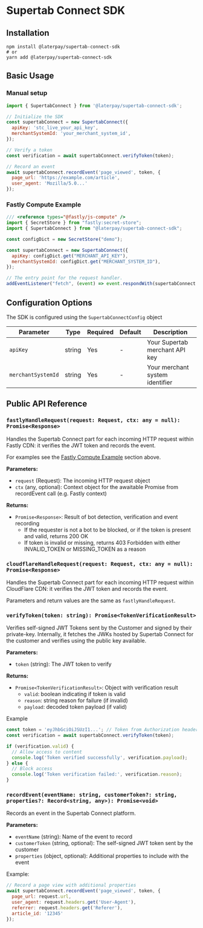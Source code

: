 # Supertab Connect SDK

## Installation

```
npm install @laterpay/supertab-connect-sdk
# or
yarn add @laterpay/supertab-connect-sdk
```

## Basic Usage

### Manual setup
```js
import { SupertabConnect } from '@laterpay/supertab-connect-sdk';

// Initialize the SDK
const supertabConnect = new SupertabConnect({
  apiKey: 'stc_live_your_api_key',
  merchantSystemId: 'your_merchant_system_id',
});

// Verify a token
const verification = await supertabConnect.verifyToken(token);

// Record an event
await supertabConnect.recordEvent('page_viewed', token, {
  page_url: 'https://example.com/article',
  user_agent: 'Mozilla/5.0...'
});
```

### Fastly Compute Example
```js
/// <reference types="@fastly/js-compute" />
import { SecretStore } from "fastly:secret-store";
import { SupertabConnect } from "@laterpay/supertab-connect-sdk";

const configDict = new SecretStore("demo");

const supertabConnect = new SupertabConnect({
  apiKey: configDict.get("MERCHANT_API_KEY"),
  merchantSystemId: configDict.get("MERCHANT_SYSTEM_ID"),
});

// The entry point for the request handler.
addEventListener("fetch", (event) => event.respondWith(supertabConnect.handleRequest(event.request)));
```

## Configuration Options

The SDK is configured using the `SupertabConnectConfig` object

| Parameter | Type | Required | Default | Description |
|-----------|------|----------|---------|-------------|
| `apiKey` | string | Yes | - | Your Supertab merchant API key
| `merchantSystemId` | string | Yes | - | Your merchant system identifier

## Public API Reference

### `fastlyHandleRequest(request: Request, ctx: any = null): Promise<Response>`

Handles the Supertab Connect part for each incoming HTTP request within Fastly CDN: it verifies the JWT token and records the event.

For examples see the [Fastly Compute Example](#fastly-compute-example) section above.

**Parameters:**
- `request` (Request): The incoming HTTP request object
- `ctx` (any, optional): Context object for the awaitable Promise from recordEvent call (e.g. Fastly context)

**Returns:**
- `Promise<Response>`: Result of bot detection, verification and event recording
  - If the requester is not a bot to be blocked, or if the token is present and valid, returns 200 OK
  - If token is invalid or missing, returns 403 Forbidden with either INVALID_TOKEN or MISSING_TOKEN as a reason

### `cloudflareHandleRequest(request: Request, ctx: any = null): Promise<Response>`

Handles the Supertab Connect part for each incoming HTTP request within CloudFlare CDN: it verifies the JWT token and records the event.

Parameters and return values are the same as `fastlyHandleRequest`.

### `verifyToken(token: string): Promise<TokenVerificationResult>`

Verifies self-signed JWT Tokens sent by the Customer and signed by their private-key. Internally, it fetches the JWKs hosted by Supertab Connect for the customer and verifies using the public key available.

**Parameters:**
- `token` (string): The JWT token to verify

**Returns:**
- `Promise<TokenVerificationResult>`: Object with verification result
  - `valid`: boolean indicating if token is valid
  - `reason`: string reason for failure (if invalid)
  - `payload`: decoded token payload (if valid)

Example

```js
const token = 'eyJhbGciOiJSUzI1...'; // Token from Authorization header
const verification = await supertabConnect.verifyToken(token);

if (verification.valid) {
  // Allow access to content
  console.log('Token verified successfully', verification.payload);
} else {
  // Block access
  console.log('Token verification failed:', verification.reason);
}
```

### `recordEvent(eventName: string, customerToken?: string, properties?: Record<string, any>): Promise<void>`

Records an event in the Supertab Connect platform.

**Parameters:**
- `eventName` (string): Name of the event to record
- `customerToken` (string, optional): The self-signed JWT token sent by the customer
- `properties` (object, optional): Additional properties to include with the event

Example:

```js
// Record a page view with additional properties
await supertabConnect.recordEvent('page_viewed', token, {
  page_url: request.url,
  user_agent: request.headers.get('User-Agent'),
  referrer: request.headers.get('Referer'),
  article_id: '12345'
});
